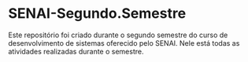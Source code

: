 # SENAI-Segundo.Semestre
Este repositório foi criado durante o segundo semestre do curso de desenvolvimento de sistemas oferecido pelo SENAI. Nele está todas as atividades realizadas durante o semestre.
